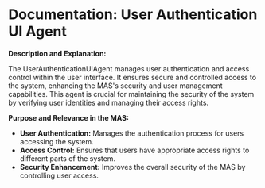 # Documentation: User Authentication UI Agent

**Description and Explanation:**

The UserAuthenticationUIAgent manages user authentication and access control within the user interface. It ensures secure and controlled access to the system, enhancing the MAS's security and user management capabilities. This agent is crucial for maintaining the security of the system by verifying user identities and managing their access rights.

**Purpose and Relevance in the MAS:**

- **User Authentication:** Manages the authentication process for users accessing the system.
- **Access Control:** Ensures that users have appropriate access rights to different parts of the system.
- **Security Enhancement:** Improves the overall security of the MAS by controlling user access.